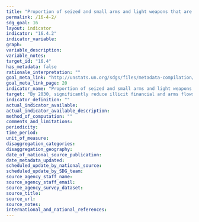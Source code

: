 ```yaml
---
title: "Proportion of seized and small arms and light weapons that are recorded and traced, in accordance with international standards and legal instruments"
permalink: /16-4-2/
sdg_goal: 16
layout: indicator
indicator: "16.4.2"
indicator_variable: 
graph: 
variable_description: 
variable_notes: 
target_id: "16.4"
has_metadata: false
rationale_interpretation: ""
goal_meta_link: "http://unstats.un.org/sdgs/files/metadata-compilation/Metadata-Goal-16.pdf"
goal_meta_link_page: 20
indicator_name: "Proportion of seized and small arms and light weapons that are recorded and traced, in accordance with international standards and legal instruments"
target: "By 2030, significantly reduce illicit financial and arms flows, strengthen the recovery and return of stolen assets and combat all forms of organized crime."
indicator_definition: ""
actual_indicator_available: 
actual_indicator_available_description: 
method_of_computation: ""
comments_and_limitations: 
periodicity: 
time_period: 
unit_of_measure: 
disaggregation_categories: 
disaggregation_geography: 
date_of_national_source_publication: 
date_metadata_updated: 
scheduled_update_by_national_source: 
scheduled_update_by_SDG_team: 
source_agency_staff_name: 
source_agency_staff_email: 
source_agency_survey_dataset: 
source_title: 
source_url: 
source_notes: 
international_and_national_references: 
---
```



